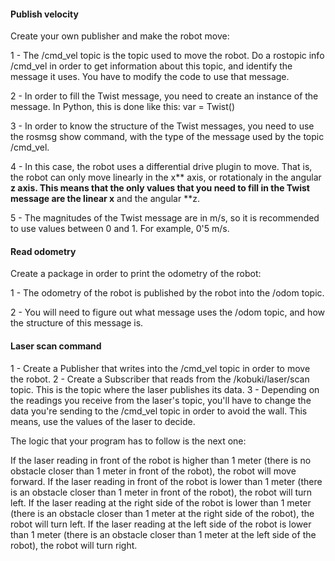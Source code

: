 #### Publish velocity

Create your own publisher and make the robot move:

1 - The /cmd_vel topic is the topic used to move the robot. Do a rostopic info /cmd_vel in order to get information about this topic, and identify the message it uses. You have to modify the code to use that message.

2 - In order to fill the Twist message, you need to create an instance of the message. In Python, this is done like this: var = Twist()

3 - In order to know the structure of the Twist messages, you need to use the rosmsg show command, with the type of the message used by the topic /cmd_vel.

4 - In this case, the robot uses a differential drive plugin to move. That is, the robot can only move linearly in the x** axis, or rotationaly in the angular **z axis. This means that the only values that you need to fill in the Twist message are the linear x** and the angular **z.

5 - The magnitudes of the Twist message are in m/s, so it is recommended to use values between 0 and 1. For example, 0'5 m/s.

#### Read odometry

Create a package in order to print the odometry of the robot:

1 - The odometry of the robot is published by the robot into the /odom topic.

2 - You will need to figure out what message uses the /odom topic, and how the structure of this message is.

#### Laser scan command

1 - Create a Publisher that writes into the /cmd_vel topic in order to move the robot.
2 - Create a Subscriber that reads from the /kobuki/laser/scan topic. This is the topic where the laser publishes its data.
3 - Depending on the readings you receive from the laser's topic, you'll have to change the data you're sending to the /cmd_vel topic in order to avoid the wall. This means, use the values of the laser to decide.

The logic that your program has to follow is the next one:

If the laser reading in front of the robot is higher than 1 meter (there is no obstacle closer than 1 meter in front of the robot), the robot will move forward.
If the laser reading in front of the robot is lower than 1 meter (there is an obstacle closer than 1 meter in front of the robot), the robot will turn left.
If the laser reading at the right side of the robot is lower than 1 meter (there is an obstacle closer than 1 meter at the right side of the robot), the robot will turn left.
If the laser reading at the left side of the robot is lower than 1 meter (there is an obstacle closer than 1 meter at the left side of the robot), the robot will turn right.
